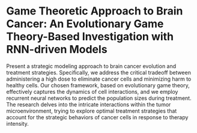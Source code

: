 # Game Theoretic Approach to Brain Cancer: An Evolutionary Game Theory-Based Investigation with RNN-driven Models
Present a strategic modeling approach to brain cancer evolution and treatment strategies. Specifically, we address the critical tradeoff between administering a high dose to eliminate cancer cells and minimizing harm to healthy cells. Our chosen framework, based on evolutionary game theory, effectively captures the dynamics of cell interactions, and we employ recurrent neural networks to predict the population sizes during treatment. The research delves into the intricate interactions within the tumor microenvironment, trying to explore optimal treatment strategies that account for the strategic behaviors of cancer cells in response to therapy intensity.
